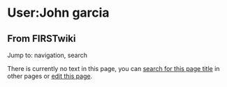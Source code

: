 # User:John garcia

## From FIRSTwiki

Jump to: navigation, search

There is currently no text in this page, you can [search for this page title](Special:Search/John_garcia "Special:Search/John garcia") in other pages or [edit this page](http://www.firstwiki.net/index.php?title=User:John_garcia&action=edit "http://www.firstwiki.net/index.php?title=User:John_garcia&action=edit").
